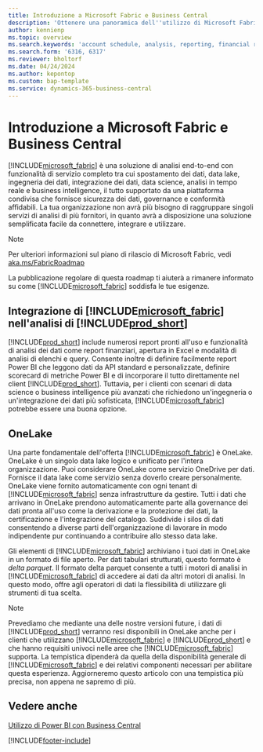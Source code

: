 ```yaml
---
title: Introduzione a Microsoft Fabric e Business Central
description: 'Ottenere una panoramica dell''utilizzo di Microsoft Fabric per avere informazioni dettagliate, business intelligence e KPI dai dati di Business Central.'
author: kennienp
ms.topic: overview
ms.search.keywords: 'account schedule, analysis, reporting, financial report, business intelligence, KPI'
ms.search.form: '6316, 6317'
ms.reviewer: bholtorf
ms.date: 04/24/2024
ms.author: kepontop
ms.custom: bap-template
ms.service: dynamics-365-business-central
---
```

# Introduzione a Microsoft Fabric e Business Central

[!INCLUDE[microsoft_fabric](includes/microsoft_fabric.md)] è una soluzione di analisi end-to-end con funzionalità di servizio completo tra cui spostamento dei dati, data lake, ingegneria dei dati, integrazione dei dati, data science, analisi in tempo reale e business intelligence, il tutto supportato da una piattaforma condivisa che fornisce sicurezza dei dati, governance e conformità affidabili. La tua organizzazione non avrà più bisogno di raggruppare singoli servizi di analisi di più fornitori, in quanto avrà a disposizione una soluzione semplificata facile da connettere, integrare e utilizzare.

> [!NOTE]
> Per ulteriori informazioni sul piano di rilascio di Microsoft Fabric, vedi [aka.ms/FabricRoadmap](https://aka.ms/FabricRoadmap)
> 
> La pubblicazione regolare di questa roadmap ti aiuterà a rimanere informato su come [!INCLUDE[microsoft_fabric](includes/microsoft_fabric.md)] soddisfa le tue esigenze.

## Integrazione di [!INCLUDE[microsoft_fabric](includes/microsoft_fabric.md)] nell'analisi di [!INCLUDE[prod_short](includes/prod_short.md)]

[!INCLUDE[prod_short](includes/prod_short.md)] include numerosi report pronti all'uso e funzionalità di analisi dei dati come report finanziari, apertura in Excel e modalità di analisi di elenchi e query. Consente inoltre di definire facilmente report Power BI che leggono dati da API standard e personalizzate, definire scorecard di metriche Power BI e di incorporare il tutto direttamente nel client [!INCLUDE[prod_short](includes/prod_short.md)]. Tuttavia, per i clienti con scenari di data science o business intelligence più avanzati che richiedono un'ingegneria o un'integrazione dei dati più sofisticata, [!INCLUDE[microsoft_fabric](includes/microsoft_fabric.md)] potrebbe essere una buona opzione. 

## OneLake

Una parte fondamentale dell'offerta [!INCLUDE[microsoft_fabric](includes/microsoft_fabric.md)] è OneLake. OneLake è un singolo data lake logico e unificato per l'intera organizzazione. Puoi considerare OneLake come servizio OneDrive per dati. Fornisce il data lake come servizio senza doverlo creare personalmente. OneLake viene fornito automaticamente con ogni tenant di [!INCLUDE[microsoft_fabric](includes/microsoft_fabric.md)] senza infrastrutture da gestire. Tutti i dati che arrivano in OneLake prendono automaticamente parte alla governance dei dati pronta all'uso come la derivazione e la protezione dei dati, la certificazione e l'integrazione del catalogo. Suddivide i silos di dati consentendo a diverse parti dell'organizzazione di lavorare in modo indipendente pur continuando a contribuire allo stesso data lake.

Gli elementi di [!INCLUDE[microsoft_fabric](includes/microsoft_fabric.md)] archiviano i tuoi dati in OneLake in un formato di file aperto. Per dati tabulari strutturati, questo formato è *delta parquet*. Il formato delta parquet consente a tutti i motori di analisi in [!INCLUDE[microsoft_fabric](includes/microsoft_fabric.md)] di accedere ai dati da altri motori di analisi. In questo modo, offre agli operatori di dati la flessibilità di utilizzare gli strumenti di tua scelta.

> [!NOTE]
> Prevediamo che mediante una delle nostre versioni future, i dati di [!INCLUDE[prod_short](includes/prod_short.md)] verranno resi disponibili in OneLake anche per i clienti che utilizzano [!INCLUDE[microsoft_fabric](includes/microsoft_fabric.md)] e [!INCLUDE[prod_short](includes/prod_short.md)] e che hanno requisiti univoci nelle aree che [!INCLUDE[microsoft_fabric](includes/microsoft_fabric.md)] supporta. La tempistica dipenderà da quella della disponibilità generale di [!INCLUDE[microsoft_fabric](includes/microsoft_fabric.md)] e dei relativi componenti necessari per abilitare questa esperienza. Aggiorneremo questo articolo con una tempistica più precisa, non appena ne sapremo di più.

## Vedere anche
[Utilizzo di Power BI con Business Central](admin-powerbi.md)   

[!INCLUDE[footer-include](includes/footer-banner.md)]
